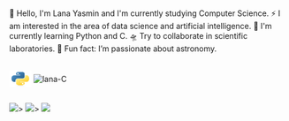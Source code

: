 👾 Hello, I'm Lana Yasmin and I'm currently studying Computer Science. 
⚡ I am interested in the area of ​​data science and artificial intelligence.
🧩 I'm currently learning Python and C.
🛸 Try to collaborate in scientific laboratories.
🔭 Fun fact: I’m passionate about astronomy.

<div style="display: inline_block"><br>
  <img align="center" alt="lana-Python" height="30" width="40" src="https://raw.githubusercontent.com/devicons/devicon/master/icons/python/python-original.svg">
  <img align="center" alt="lana-C" height="30" width="40" src= https://camo.githubusercontent.com/e3a44d7bf7ce074f5efd452fd541f80aa31a4bc01dcf9b73a0f85c7c48462f50/68747470733a2f2f63646e2e6a7364656c6976722e6e65742f67682f64657669636f6e732f64657669636f6e406c61746573742f69636f6e732f632f632d6f726967696e616c2e737667
</div>
  
  ##
  <div> 
  <a href="https://www.instagram.com/lana.yasmin?igsh=NWJlNzBoa3NmYzY0" target="_blank"><img src="https://img.shields.io/badge/-Instagram-%23E4405F?style=for-the-badge&logo=instagram&logoColor=white" target="_blank"></a>>
 <a href="https://discord.com/channels/@laninhagtz" target="_blank"><img src="https://img.shields.io/badge/Discord-7289DA?style=for-the-badge&logo=discord&logoColor=white" target="_blank"></a>>
  <a href = "mailto:lanayasminsilva0315@gmail.com"><img src="https://img.shields.io/badge/-Gmail-%23333?style=for-the-badge&logo=gmail&logoColor=white" target="_blank"></a>
</div>

 
